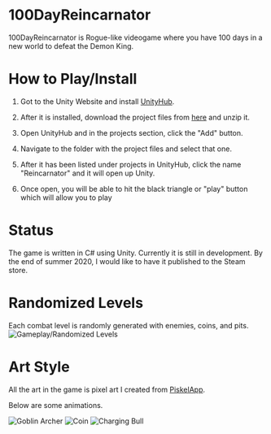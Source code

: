 # 100DayReincarnator
100DayReincarnator is Rogue-like videogame where you have 100 days in a new world to defeat the Demon King.

# How to Play/Install
1. Got to the Unity Website and install [UnityHub](https://unity3d.com/get-unity/download). <p>
2. After it is installed, download the project files from [here](https://github.com/JohnPalevich/100DayReincarnator) and unzip it. <p>
3. Open UnityHub and in the projects section, click the "Add" button. <p>
4. Navigate to the folder with the project files and select that one. <p>
5. After it has been listed under projects in UnityHub, click the name "Reincarnator" and it will open up Unity. <p>
6. Once open, you will be able to hit the black triangle or "play" button which will allow you to play

# Status
The game is written in C# using Unity. Currently it is still in development. By the end of summer 2020, I would like to have it published to the Steam store.

# Randomized Levels
Each combat level is randomly generated with enemies, coins, and pits. 
![Gameplay/Randomized Levels](https://media.giphy.com/media/SSVyAk6gyWDSR2ooO8/giphy.gif)
# Art Style
All the art in the game is pixel art I created from [PiskelApp](https://www.piskelapp.com/). <p>
Below are some animations. <p>
![Goblin Archer](https://media.giphy.com/media/hvkdMUOibDy1Z0Pdx4/giphy.gif)
![Coin](https://media.giphy.com/media/iiWDN8BYeTHkhnpQkb/giphy.gif)
![Charging Bull](https://media.giphy.com/media/U4FvgIEgudBiduO9uS/giphy.gif)
